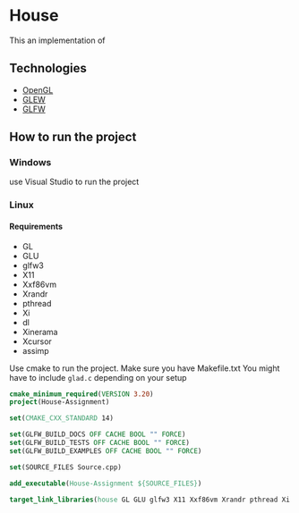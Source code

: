 # House

This an implementation of 

## Technologies
* [OpenGL](https://www.opengl.org)
* [GLEW](http://glew.sourceforge.net)
* [GLFW](https://www.glfw.org/)

## How to run the project
### Windows
use Visual Studio to run the project

### Linux
#### Requirements
* GL
* GLU
* glfw3
* X11
* Xxf86vm
* Xrandr
* pthread
* Xi
* dl 
* Xinerama
* Xcursor
* assimp

Use cmake to run the project. Make sure you have Makefile.txt
You might have to include `glad.c` depending on your setup

```cmake
cmake_minimum_required(VERSION 3.20)
project(House-Assignment)

set(CMAKE_CXX_STANDARD 14)

set(GLFW_BUILD_DOCS OFF CACHE BOOL "" FORCE)
set(GLFW_BUILD_TESTS OFF CACHE BOOL "" FORCE)
set(GLFW_BUILD_EXAMPLES OFF CACHE BOOL "" FORCE)

set(SOURCE_FILES Source.cpp)

add_executable(House-Assignment ${SOURCE_FILES})

target_link_libraries(house GL GLU glfw3 X11 Xxf86vm Xrandr pthread Xi dl Xinerama Xcursor assimp)
```
